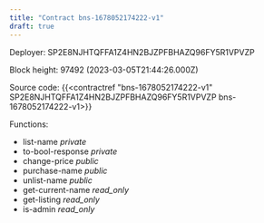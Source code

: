 ```yaml
---
title: "Contract bns-1678052174222-v1"
draft: true
---
```

Deployer: SP2E8NJHTQFFA1Z4HN2BJZPFBHAZQ96FY5R1VPVZP


 



Block height: 97492 (2023-03-05T21:44:26.000Z)

Source code: {{<contractref "bns-1678052174222-v1" SP2E8NJHTQFFA1Z4HN2BJZPFBHAZQ96FY5R1VPVZP bns-1678052174222-v1>}}

Functions:

* list-name _private_
* to-bool-response _private_
* change-price _public_
* purchase-name _public_
* unlist-name _public_
* get-current-name _read_only_
* get-listing _read_only_
* is-admin _read_only_
